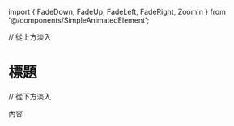 import { FadeDown, FadeUp, FadeLeft, FadeRight, ZoomIn } from '@/components/SimpleAnimatedElement';

// 從上方淡入
<FadeDown delay={100} duration={600}>
  <h1>標題</h1>
</FadeDown>

// 從下方淡入
<FadeUp delay={200} duration={800}>
  <p>內容</p>
</FadeUp>